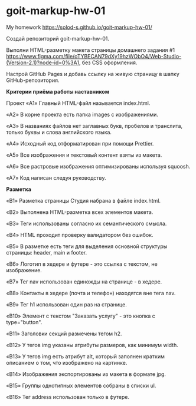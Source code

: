 # goit-markup-hw-01
My homework 
https://solod-s.github.io/goit-markup-hw-01/


Создай репозиторий goit-markup-hw-01.

Выполни HTML-разметку макета страницы домашнего задания #1 https://www.figma.com/file/oTYBECAN79dXy19hzWObO4/Web-Studio-(Version-2.1)?node-id=0%3A1, без CSS оформления.

Настрой GitHub Pages и добавь ссылку на живую страницу в шапку GitHub-репозитория.

**Критерии приёма работы наставником**

Проект
«A1» Главный HTML-файл называется index.html.

«A2» В корне проекта есть папка images с изображениями.

«A3» В названиях файлов нет заглавных букв, пробелов и транслита, только буквы и слова английского языка.

«A4» Исходный код отформатирован при помощи Prettier.

«A5» Все изображения и текстовый контент взяты из макета.

«A6» Все растровые изображения оптимизированы используя squoosh.

«A7» Код написан следуя руководству.

**Разметка**

«B1» Разметка страницы Студия набрана в файле index.html.

«B2» Выполнена HTML-разметка всех элементов макета.

«B3» Теги использованы согласно их семантического смысла.

«B4» HTML проходит проверку валидатором без ошибок.

«B5» В разметке есть теги для выделения основной структуры страницы: header, main и footer.

«B6» Логотип в хедере и футере - это ссылка с текстом, не изображение.

«B7» Тег nav использован единожды на странице - в хедере.

«B8» Контакты в хедере (почта и телефон) находятся вне тега nav.

«B9» Тег h1 использован один раз на странице.

«B10» Элемент с текстом "Заказать услугу" - это кнопка с type="button".

«B11» Заголовки секций размечены тегом h2.

«B12» У тегов img указаны атрибуты размеров, как минимум width.

«B13» У тегов img есть атрибут alt, который заполнен кратким описанием о том, что изображено на картинке.

«B14» Изображения экспортированы из макета в формате jpg.

«B15» Группы однотипных элементов собраны в списки ul.

«B16» Тег address использован только в футере.
